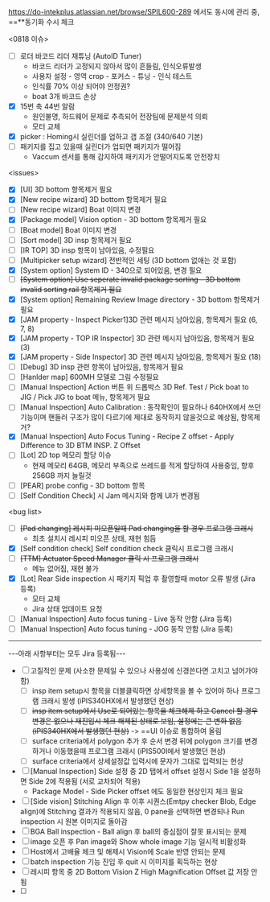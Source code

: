 https://do-intekplus.atlassian.net/browse/SPIL600-289 에서도 동시에 관리 중, ==**동기화 수시 체크

<0818 이슈>
- [ ] 로더 바코드 리더 재튜닝 (AutoID Tuner)
	- 바코드 리더가 고정되지 않아서 많이 흔들림, 인식오류발생
	- 사용자 설정 - 영역 crop - 포커스 - 튜닝 - 인식 테스트
	- 인식률 70% 이상 되어야 안정권?
	- boat 3개 바코드 손상
- [x] 15번 축 44번 알람
	- 원인불명, 하드웨어 문제로 추측되어 전장팀에 문제분석 의뢰
	- 모터 교체
- [x] picker : Homing시 실린더를 업하고 갭 조절 (340/640 기본)
- [ ] 패키지를 집고 있을때 실린더가 업되면 패키지가 떨어짐
	- Vaccum 센서를 통해 감지하여 패키지가 안떨어지도록 안전장치

\<issues>
- [x] [UI] 3D bottom 항목제거 필요
- [x] [New recipe wizard] 3D bottom 항목제거 필요
- [ ] [New recipe wizard] Boat 이미지 변경
- [x] [Package model] Vision option - 3D bottom 항목제거 필요
- [ ] [Boat model] Boat 이미지 변경
- [ ] [Sort model] 3D insp 항목제거 필요
- [ ] [IR TOP] 3D insp 항목이 남아있음, 수정필요
- [ ] [Multipicker setup wizard] 전반적인 세팅 (3D bottom 없애는 것 포함)
- [x] [System option] System ID - 340으로 되어있음, 변경 필요
- [ ] ~~[System option] Use seperate invalid package sorting - 3D bottom invalid sorting rail 항목제거 필요~~
- [x] [System option] Remaining Review Image directory - 3D bottom 항목제거 필요
- [x] [JAM property - Inspect Picker1]3D 관련 메시지 남아있음, 항목제거 필요 (6, 7, 8)
- [x] [JAM property - TOP IR Inspector] 3D 관련 메시지 남아있음, 항목제거 필요 (3)
- [x] [JAM property - Side Inspector] 3D 관련 메시지 남아있음, 항목제거 필요 (18)
- [ ] [Debug] 3D insp 관련 항목이 남아있음, 항목제거 필요
- [ ] [Hanlder map] 600MH 모델로 그림 수정필요
- [ ] [Manual Inspection] Action 버튼 위 드롭박스 3D Ref. Test / Pick boat to JIG / Pick JIG to boat 메뉴, 항목제거 필요
- [ ] [Manual Inspection] Auto Calibration : 동작확인이 필요하나 640HX에서 쓰던기능이며 핸들러 구조가 많이 다르기에 제대로 동작하지 않을것으로 예상됨, 항목제거?
- [x] [Manual Inspection] Auto Focus Tuning - Recipe Z offset - Apply Difference to 3D BTM INSP. Z Offset
- [ ] [Lot] 2D top 메모리 할당 이슈
	- 현재 메모리 64GB, 메모리 부족으로 쓰레드를 적게 할당하여 사용중임, 향후 256GB 까지 늘릴것
- [ ] [PEAR] probe config - 3D bottom 항목
- [ ] [Self Condition Check] 시 Jam 메시지와 함께 UI가 변경됨

\<bug list>
- [ ] ~~[Pad changing] 레시피 미오픈일때 Pad changing을 할 경우 프로그램 크래시~~
	- 최초 설치시 레시피 미오픈 상태, 재현 힘듬
- [x] [Self condition check] Self condition check 클릭시 프로그램 크래시
- [ ] ~~[TTM] Actuator Speed Manager 클릭 시 프로그램 크래시~~
	- 메뉴 없어짐, 재현 불가
- [x] [Lot] Rear Side inspection 시 패키지 픽업 후 촬영할때 motor 오류 발생 (Jira 등록)
	- 모터 교체
	- Jira 상태 업데이트 요청
- [ ] [Manual Inspection] Auto focus tuning - Live 동작 안함 (Jira 등록)
- [ ] [Manual Inspection] Auto focus tuning - JOG 동작 안함 (Jira 등록)
---
---아래 사항부터는 모두 Jira 등록됨---
- [ ] 고질적인 문제 (사소한 문제일 수 있으나 사용성에 신경쓴다면 고치고 넘어가야 함)
	- [ ] insp item setup시 항목을 더블클릭하면 상세항목을 볼 수 있어야 하나 프로그램 크래시 발생 (iPIS340HX에서 발생했던 현상)
	- [ ] ~~insp item setup에서 Use로 되어있는 항목을 체크해제 하고 Cancel 할 경우 변경은 없으나 재진입시 체크 해제된 상태로 보임, 설정에는 큰 변화 없음 (iPIS340HX에서 발생했던 현상)~~ -> ==UI 이슈로 통합하여 올림
	- [ ] surface criteria에서 polygon 추가 후 순서 변경 뒤에 polygon 크기를 변경하거나 이동했을때 프로그램 크래시 (iPIS500I에서 발생했던 현상)
	- [ ] surface criteria에서 상세설정값 입력시에 문자가 그대로 입력되는 현상
- [ ] [Manual Inspection] Side 설정 중 2D 탭에서 offset 설정시 Side 1을 설정하면 Side 2에 적용됨 (서로 교차되어 적용)
	- Package Model - Side Picker offset 에도 동일한 현상인지 체크 필요
- [ ] [Side vision] Stitching Align 후 이후 시퀀스(Emtpy checker Blob, Edge align)에 Stitching 결과가 적용되지 않음, 0 pane을 선택하면 변경되나 Run inspection 시 원본 이미지로 돌아감
- [ ] BGA Ball inspection - Ball align 후 ball의 중심점이 잘못 표시되는 문제
- [ ] image 오픈 후 Pan image와 Show whole image 기능 일시적 비활성화
- [ ] Host에서 고배율 체크 및 해제시 Vision에 Scale 반영 안되는 문제
- [ ] batch inspection 기능 진입 후 quit 시 이미지를 획득하는 현상
- [ ] 레시피 항목 중 2D Bottom Vision Z High Magnification Offset 값 저장 안됨
- [ ] 